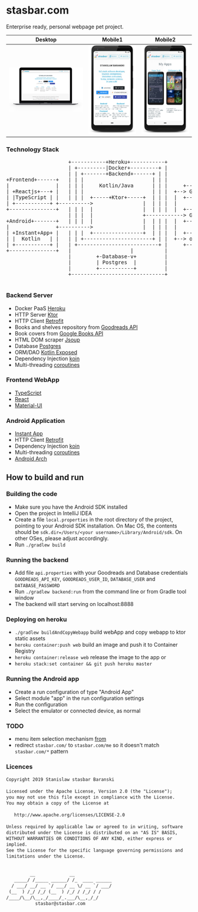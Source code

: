 # stasbar.com

Enterprise ready, personal webpage pet project. 

| Desktop | Mobile1 | Mobile2 |
| --- | --- | --- |
| ![Desktop Screen](frontend/src/assets/png/MyWebsite/WebsiteFramed.png) | ![Desktop Screen](frontend/src/assets/png/MyWebsite/AndroidApp1Framed.png) | ![Desktop Screen](frontend/src/assets/png/MyWebsite/AndroidApp2Framed.png) |
### Technology Stack
<pre>
                    +-----------+Heroku+-----------+
                    | +---------|Docker+---------+ |
                    | | +-------+Backend+------+ | |
+Frontend+------+   | | |                      | | |
|               |   | | |     Kotlin/Java      | | |     +-------------+
| +Reactjs+---+ |   | | |                      | | |  +--> Google|Books|
| |TypeScript | |   | | |  +-----+Ktor+-----+  | | |  |  +-------------+
| +-----------+ +---------->                |  | | |  |
+---------------+   | | |  |                |  | | |  |  +----------+
                    | | |  |                +------------> Goodreads|
+Android+-------+   | | |  |                |  | | |  |  +----------+
|               +---------->                |  | | |  |
| +Instant+App+ |   | | |  +----------------+  | | |  |  +------------+
| |  Kotlin   | |   | | +----------------------+ | |  +--> openlibrary|
| +-----------+ |   | +--------------------------+ |     +------------+
+---------------+   |                   |          |
                    |        +-Database-v+         |
                    |        | Postgres  |         |
                    |        +-----------+         |
                    +------------------------------+

</pre>



### Backend Server
- Docker PaaS [Heroku](heroku.com)
- HTTP Server [Ktor](https://github.com/ktorio/ktor)
- HTTP Client [Retrofit](https://github.com/square/retrofit)
- Books and shelves repository from [Goodreads API](https://www.goodreads.com/api)
- Book covers from [Google Books API](https://developers.google.com/books)
- HTML DOM scraper [Jsoup](https://github.com/jhy/jsoup)
- Database [Postgres](https://www.postgresql.org/)
- ORM/DAO [Kotlin Exposed](https://github.com/JetBrains/Exposed)
- Dependency Injection [koin](https://github.com/InsertKoinIO/koin)
- Multi-threading [coroutines](https://github.com/Kotlin/kotlinx.coroutines)


### Frontend WebApp
- [TypeScript](https://www.typescriptlang.org/)
- [React](https://github.com/facebook/react)
- [Material-UI](https://material-ui.com/)


### Android Application
- [Instant App](https://developer.android.com/topic/google-play-instant/)
- HTTP Client [Retrofit](https://github.com/square/retrofit)
- Dependency Injection [koin](https://github.com/InsertKoinIO/koin)
- Multi-threading [coroutines](https://github.com/Kotlin/kotlinx.coroutines)
- [Android Arch](https://developer.android.com/topic/libraries/architecture/)


## How to build and run

### Building the code

 * Make sure you have the Android SDK installed
 * Open the project in IntelliJ IDEA
 * Create a file `local.properties` in the root directory of the project, pointing to your Android SDK installation. On Mac OS, the contents should be `sdk.dir=/Users/<your username>/Library/Android/sdk`. On other OSes, please adjust accordingly.
 * Run `./gradlew build`

### Running the backend
 * Add file `api.properties` with your Goodreads and Database credentials `GOODREADS_API_KEY`, `GOODREADS_USER_ID`, `DATABASE_USER` and `DATABASE_PASSWORD`
 * Run `./gradlew backend:run` from the command line or from Gradle tool window
 * The backend will start serving on localhost:8888

### Deploying on heroku
 * `./gradlew buildAndCopyWebapp` build webApp and copy webapp to ktor static assets  
 * `heroku container:push web` build an image and push it to Container Registry
 * `heroku container:release web` release the image to the app
or 
 * `heroku stack:set container && git push heroku master` 

### Running the Android app

 * Create a run configuration of type "Android App"
 * Select module "app" in the run configuration settings
 * Run the configuration
 * Select the emulator or connected device, as normal

### TODO

 - menu item selection mechanism [from](https://github.com/google/iosched/blob/65ac452d9c722c84480756ba6218d1062c8f2387/android/src/main/java/com/google/samples/apps/iosched/ui/BaseActivity.java)
 - redirect `stasbar.com/` to `stasbar.com/me` so it doesn't match `stasbar.com/*` pattern  

### Licences
```
Copyright 2019 Stanislaw stasbar Baranski

Licensed under the Apache License, Version 2.0 (the "License");
you may not use this file except in compliance with the License.
You may obtain a copy of the License at

   http://www.apache.org/licenses/LICENSE-2.0

Unless required by applicable law or agreed to in writing, software
distributed under the License is distributed on an "AS IS" BASIS,
WITHOUT WARRANTIES OR CONDITIONS OF ANY KIND, either express or implied.
See the License for the specific language governing permissions and
limitations under the License.


         __             __
   _____/ /_____ ______/ /_  ____ ______
  / ___/ __/ __ `/ ___/ __ \/ __ `/ ___/
 (__  ) /_/ /_/ (__  ) /_/ / /_/ / /
/____/\__/\__,_/____/_.___/\__,_/_/
           stasbar@stasbar.com
```


